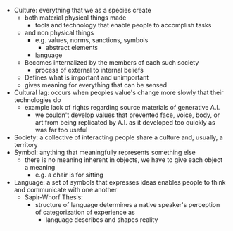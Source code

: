 - Culture: everything that we as a species create
	- both material physical things made
		- tools and technology that enable people to accomplish tasks
	- and non physical things
		- e.g. values, norms, sanctions, symbols
			- abstract elements
		- language
	- Becomes internalized by the members of each such society
		- process of external to internal beliefs
	- Defines what is important and unimportant
	- gives meaning for everything that can be sensed
- Cultural lag: occurs when peoples value's change more slowly that their technologies do
	- example lack of rights regarding source materials of generative A.I.
		- we couldn't develop values that prevented face, voice, body, or art from being replicated by A.I. as it developed too quickly as was far too useful
- Society: a collective of interacting people share a culture and, usually, a territory
- Symbol: anything that meaningfully represents something else
	- there is no meaning inherent in objects, we have to give each object a meaning
		- e.g. a chair is for sitting
- Language: a set of symbols that expresses ideas enables people to think and communicate with one another
	- Sapir-Whorf Thesis: 
		- structure of language determines a native speaker's perception of categorization of experience as
			- language describes and shapes reality
